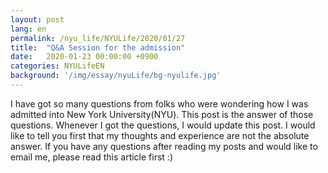 ```yaml
---
layout: post
lang: en
permalink: /nyu_life/NYULife/2020/01/27
title:  "Q&A Session for the admission"
date:   2020-01-23 00:00:00 +0900
categories: NYULifeEN
background: '/img/essay/nyuLife/bg-nyulife.jpg'
---
```

I have got so many questions from folks who were wondering how I was admitted into New York University(NYU). This post is the answer of those questions. Whenever I got the questions, I would update this post. I would like to tell you first that my thoughts and experience are not the absolute answer. If you have any questions after reading my posts and would like to email me, please read this article first :)
<!--
이 글은 제가 어떻게 뉴욕대학교에 합격하게 되었는지 지인 혹은 커뮤니티에서 받은 질문들에 대한 답변을 정리하고자 작성되었습니다. 질문을 받을 때마다 계속적으로 이곳에 업데이트 할 예정입니다. 제가 가진 생각과 경험이 절대적이지 않을 수 있다는 것을 문두에 밝힙니다. 혹시 제 블로그 포스트를 읽고 궁금한 점이 있어 이메일 등으로 질문하고자 하신다면 이 글을 먼저 읽고 보내주시면 정말 감사하겠습니다.
<hr>
**Q. 많이 합격하시고 장학금까지 받으셨는데 혹시 어떤 부분이 가장 합격에 큰 영향을 주셨다고 생각하시나요?**
<br>
A. 합격에 가장 큰 영향을 주는 요소는 '콕 집어서 이것이다' 라고 할 수는 없습니다. 하지만 개인적인 생각으로는 기본적인 점수가 갖추어졌다는 전제하에 글로벌 스탠다드에 맞는 경험이 많으면 유리한 것 같습니다. 이를테면, 한국에서만 유효한 것들이 아닌 세계 어디를 가도 그 효력이 있어보이는 것들이요. 저의 경우에는 미국에서 일을 했었기 때문에 그 기준이 어느정도 충족되었던 것 같습니다. 조금 더 자세히 설명드리자면 미국 대학원에 지원하기 위해서는 크게 5가지 요소가 필요합니다: GPA, 어학 성적(토플/GRE), 이력서(Resume/CV), 에세이(Personal Statement 혹은 Statement of Purpose), 추천서. 그 밖에는 일 경험이나 연구실 경험 등이 있습니다.
<br>
저는 지원하는 모든 학교들에 있어 최소 요구사항을 모두 충족하였습니다. GPA의 경우, 보통 4.0 만점에 3.0 이상이면 지원하는데에 큰 무리가 없다는 것이 공통적인 의견입니다. 하지만 예외의 경우도 물론 존재합니다. 예를 들어, 미시간대 앤아버의 경우에는 3.5/4.0 이 최소조건이었습니다. 학교마다 그리고 학과마다 차이가 상이하기 때문에 반드시 학교 서치를 통해 사전에 요강을 숙지하시길 바랍니다.
<br>
두 번째, 어학 성적의 경우 토플 100점 이상, GRE 버벌 155점, 퀀트 만점 수준, 라이팅 3.5 이상의 수준이면 (공대기준) 탑스쿨 지원에 큰 무리가 없는 것 같습니다.
<br>
세 번째, 이력서는 석사 지원 시, 화려한 장식이나 부연설명 없이 1장으로 마무리 지을 수 있는 이력서가 가장 이상적입니다. 컴퓨터를 전공하는 학생의 경우 LaTeX 를 한 번 사용해 보는 것도 추천합니다. 군더더기 없고 깔끔한 이력서를 작성할 수 있습니다. 저의 이력서는 메뉴 상단의 About 에서 참고하실 수 있습니다.
<br>
그리고 에세이에서 가장 중요한 요소는 학교의 요구사항과 양식, 그리고 원하는 인재상(?)에 맞추어 작성하는 것입니다. 학교에서는 전공에 대한 내용이 주를 이루는 에세이를 요구했는데 개인적인 내용이 많이 들어간 자기소개서를 작성하였다면 마이너스 감점 요소가 될 것입니다. 미국 대학원을 목표로 하는 사람들과 함께 자신이 작성한 에세이를 공유하며 피드백을 받는 것도 좋은 방법이고, 첨삭 서비스를 이용하여 완벽함을 도모하는 것 또한 추천하는 방법입니다. 저는 Scribendi 라는 서비스를 이용하였습니다.
<br><br>

**Q. 영어는 원래 잘하시거나 해외 거주 경험이 있으신건가요?**
<br>
A. 기본기는 있으나 원어민 수준은 아니었고, 해외 거주 경험은 어느정도 있었습니다.
<br><br>

**Q. 에세이에 혹시 컴싸지식적인 부분을 많이 쓰셨나요 아니면 motivation 약간 정성적인 부분을 많이 쓰셨나요?**
<br>
A. 학교의 요구사항에 맞추어 작성하였습니다. 지원하는 학교에서 SOP/PS 모두 요구하는 경우 둘의 목적을 확실히 나누어 중복되지 않게 작성하였습니다. SOP 만 요구한 경우, 지식적인 내용이 주를 이루었고 동기 부여가 되었던 부분들은 각 문단 사이의 유려함을 위해 수식해주는 정도의 수준으로 작성하였습니다. 차후에 공유를 원하시는 분들이 많을 경우 샘플로 공개해 드리겠습니다.
<br><br>

**Q. 혹시 인턴 잡 구하는 게 많이 힘든지 궁금합니다. 너무 추상적일 수 있는데, 한 탑 20위권 cs석사 졸업자분께서는 원서 100장 쓰면 10군데서 겨우 폰스크리닝 보는 수준이었다고 하시더라구요.. 혹시 직접 석사를 하고 계시는 입장에서는 어떠신지 여쭤봐도될까요?**
<br>
A. 제가 직접 인턴십을 지원하고 있는 입장에서는 서류 통과하는데에는 큰 문제가 없고 그 이후의 과정은 철저하게 본인의 실력에 달려 있는 것 같습니다. 저는 학교 일 때문에 많이 지원 하지는 못했지만 스크리닝은 크게 문제가 없었던 것 같고 이후의 인터뷰 과정에서 당락이 결정되는 것 같습니다.
<br><br>

**Q. 대부분의 학교들이 빠르게 연락이 온 편인가요?**
<br>
A. 대체적으로 금방 왔고 늦어도 지원서 제출 후 3개월은 지나지 않았던 것 같습니다.
<br><br>

**Q. 미국 취업시 국내석사의경우 인정받기 어려운가요?**
<br>
A. 답변하기 까다로운 질문인 것 같습니다. 취업을 어디에 어떻게 하는가에 따라 다르고 또 연구성과가 뛰어나다면 인정받지 못할 이유도 없다고 생각합니다. 이래저래 미국내에서 대학원 인력의 공급이 많은 건 사실이나 박사과정 지원 시 오히려 국내석사만이 가진 장점도 있다고 생각합니다. 그런 부분들은 자연스럽게 미국 취업시 이점으로 작용하겠지요.
<br><br>

**Q. 만약 대학원을 중퇴한 이력이 있다면 미국 대학원지원시 불이익이 있을까?**
<br>
A. 이력서에 중퇴한 이력이 있다면 그 부분에 대한 설명이 에세이 혹은 인터뷰에 충분히 설명이 되어야 할 것 같습니다.
<br><br>

**Q. 혹시 뉴욕 렌트로는 월 어느정도 나가나요? 뉴욕 집값에 대해서 감을 잡을 수가 없네요.**
<br>
A. 약 $1000 정도 생각하시면 될 것 같습니다. 비싸면 또 한없이 비싸게 $2000~$3000도 살구요. 보통 최소 $900~$1000 정도는 잡는 것 같습니다.
<br><br>
-->
